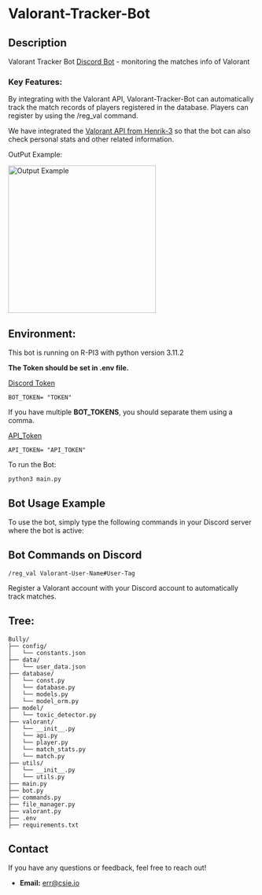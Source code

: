# Valorant-Tracker-Bot

## Description
Valorant Tracker Bot [Discord Bot](https://discord.com/developers/docs/intro) - monitoring the matches info of Valorant

### Key Features:
By integrating with the Valorant API, Valorant-Tracker-Bot can automatically track the match records of players registered in the database. Players can register by using the /reg_val command.

We have integrated the [Valorant API from Henrik-3](https://github.com/Henrik-3/unofficial-valorant-api) so that the bot can also check personal stats and other related information.

OutPut Example:
<p>
    <img src="https://github.com/Ian-I-Chien/Valorant-Tracker-Bot/blob/main/pic/output_example.png" alt="Output Example" width="300"/>
</p>

## Environment:
This bot is running on R-PI3 with python version 3.11.2

**The Token should be set in .env file.**

[Discord Token](https://discord.com/developers/docs/quick-start/getting-started)
```
BOT_TOKEN= "TOKEN"
```
If you have multiple **BOT_TOKENS**, you should separate them using a comma.


[API_Token](https://github.com/Henrik-3/unofficial-valorant-api)
```
API_TOKEN= "API_TOKEN"
```

To run the Bot:
```
python3 main.py
```


## Bot Usage Example
To use the bot, simply type the following commands in your Discord server where the bot is active:

## Bot Commands on Discord

```
/reg_val Valorant-User-Name#User-Tag
```
Register a Valorant account with your Discord account to automatically track matches.



## Tree:
```
Bully/
├── config/
│   └── constants.json
├── data/
│   └── user_data.json
├── database/
│   └── const.py
│   └── database.py
│   └── models.py
│   └── model_orm.py
├── model/
│   └── toxic_detector.py
├── valorant/
│   └── __init__.py
│   └── api.py
│   └── player.py
│   └── match_stats.py
│   └── match.py
├── utils/
│   └── __init__.py
│   └── utils.py
├── main.py
├── bot.py
├── commands.py
├── file_manager.py
├── valorant.py
├── .env
├── requirements.txt
```

## Contact

If you have any questions or feedback, feel free to reach out!

- **Email:** err@csie.io

